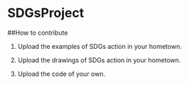 # SDGsProject

##How to contribute
1. Upload the examples of SDGs action in your hometown.

2. Upload the drawings of SDGs action in your hometown.

3. Upload the code of your own.
